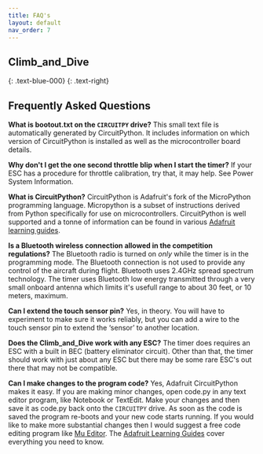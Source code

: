 ```yaml
---
title: FAQ's
layout: default
nav_order: 7
---
```


## **Climb_and_Dive** ##
{: .text-blue-000}
{: .text-right}

## Frequently Asked Questions ##

**What is bootout.txt on the `CIRCUITPY` drive?**  This small text file is automatically generated by CircuitPython.  It includes information on which version of CircuitPython is installed as well as the microcontroller board details.

**Why don't I get the  one second throttle blip when I start the timer?**  If your ESC has a procedure for throttle calibration, try that, it may help.  See Power System Information.

**What is CircuitPython?**  CircuitPython is Adafruit's fork of the MicroPython programming language.  Micropython is a subset of instructions derived from Python specifically for use on microcontrollers.  CircuitPython is well supported and a tonne of information can be found in various [Adafruit learning guides][2].

**Is a Bluetooth wireless connection allowed in the competition regulations?**  The Bluetooth radio is turned on *only* while the timer is in the programming mode.  The Bluetooth connection is not used to provide any control of the aircraft during flight.  Bluetooth uses 2.4GHz spread spectrum technology.  The timer uses Bluetooth low energy transmitted through a very small onboard antenna which limits it's usefull range to about 30 feet, or 10 meters, maximum.

**Can I extend the touch sensor pin?**  Yes, in theory.  You will have to experiment to make sure it works reliably, but you can add a wire to the touch sensor pin to extend the ‘sensor’ to another location.

**Does the Climb_and_Dive work with any ESC?**  The timer does requires an ESC with a built in BEC (battery eliminator circuit).  Other than that, the timer should work with just about any ESC but there may be some rare ESC's out there that may not be compatible.

**Can I make changes to the program code?**  Yes, Adafruit CircuitPython makes it easy.  If you are making minor changes, open code.py in any text editor program, like Notebook or TextEdit.  Make your changes and then save it as code.py back onto the `CIRCUITPY` drive.  As soon as the code is saved the program re-boots and your new code starts running.  If you would like to make more substantial changes then I would suggest a free code editing program like [Mu Editor][1].  The [Adafruit Learning Guides][3] cover everything you need to know.

[1]: https://codewith.mu/en/about
[2]: https://learn.adafruit.com/welcome-to-circuitpython
[3]: https://learn.adafruit.com/welcome-to-circuitpython/creating-and-editing-code
